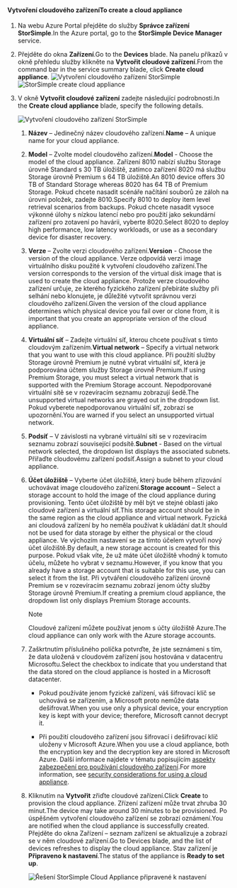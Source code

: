 #### <a name="to-create-a-cloud-appliance"></a><span data-ttu-id="69075-101">Vytvoření cloudového zařízení</span><span class="sxs-lookup"><span data-stu-id="69075-101">To create a cloud appliance</span></span>

1. <span data-ttu-id="69075-102">Na webu Azure Portal přejděte do služby **Správce zařízení StorSimple**.</span><span class="sxs-lookup"><span data-stu-id="69075-102">In the Azure portal, go to the **StorSimple Device Manager** service.</span></span>
2. <span data-ttu-id="69075-103">Přejděte do okna **Zařízení**.</span><span class="sxs-lookup"><span data-stu-id="69075-103">Go to the **Devices** blade.</span></span> <span data-ttu-id="69075-104">Na panelu příkazů v okně přehledu služby klikněte na **Vytvořit cloudové zařízení**.</span><span class="sxs-lookup"><span data-stu-id="69075-104">From the command bar in the service summary blade, click **Create cloud appliance**.</span></span>
    <span data-ttu-id="69075-105">![Vytvoření cloudového zařízení StorSimple](./media/storsimple-8000-create-cloud-appliance-u2/sca-create1.png)</span><span class="sxs-lookup"><span data-stu-id="69075-105">![StorSimple create cloud appliance](./media/storsimple-8000-create-cloud-appliance-u2/sca-create1.png)</span></span>
3. <span data-ttu-id="69075-106">V okně **Vytvořit cloudové zařízení** zadejte následující podrobnosti.</span><span class="sxs-lookup"><span data-stu-id="69075-106">In the **Create cloud appliance** blade, specify the following details.</span></span>
   
    ![Vytvoření cloudového zařízení StorSimple](./media/storsimple-8000-create-cloud-appliance-u2/sca-create2m.png)
   
   1. <span data-ttu-id="69075-108">**Název** – Jedinečný název cloudového zařízení.</span><span class="sxs-lookup"><span data-stu-id="69075-108">**Name** – A unique name for your cloud appliance.</span></span>
   2. <span data-ttu-id="69075-109">**Model** – Zvolte model cloudového zařízení.</span><span class="sxs-lookup"><span data-stu-id="69075-109">**Model** - Choose the model of the cloud appliance.</span></span> <span data-ttu-id="69075-110">Zařízení 8010 nabízí službu Storage úrovně Standard s 30 TB úložiště, zatímco zařízení 8020 má službu Storage úrovně Premium s 64 TB úložiště.</span><span class="sxs-lookup"><span data-stu-id="69075-110">An 8010 device offers 30 TB of Standard Storage whereas 8020 has 64 TB of Premium Storage.</span></span> <span data-ttu-id="69075-111">Pokud chcete nasadit scénáře načítání souborů ze záloh na úrovni položek, zadejte 8010.</span><span class="sxs-lookup"><span data-stu-id="69075-111">Specify 8010 to deploy item level retrieval scenarios from backups.</span></span> <span data-ttu-id="69075-112">Pokud chcete nasadit vysoce výkonné úlohy s nízkou latencí nebo pro použití jako sekundární zařízení pro zotavení po havárii, vyberte 8020.</span><span class="sxs-lookup"><span data-stu-id="69075-112">Select 8020 to deploy high performance, low latency workloads, or use as a secondary device for disaster recovery.</span></span>
   3. <span data-ttu-id="69075-113">**Verze** – Zvolte verzi cloudového zařízení.</span><span class="sxs-lookup"><span data-stu-id="69075-113">**Version** - Choose the version of the cloud appliance.</span></span> <span data-ttu-id="69075-114">Verze odpovídá verzi image virtuálního disku použité k vytvoření cloudového zařízení.</span><span class="sxs-lookup"><span data-stu-id="69075-114">The version corresponds to the version of the virtual disk image that is used to create the cloud appliance.</span></span> <span data-ttu-id="69075-115">Protože verze cloudového zařízení určuje, ze kterého fyzického zařízení přebíráte služby při selhání nebo klonujete, je důležité vytvořit správnou verzi cloudového zařízení.</span><span class="sxs-lookup"><span data-stu-id="69075-115">Given the version of the cloud appliance determines which physical device you fail over or clone from, it is important that you create an appropriate version of the cloud appliance.</span></span>
   4. <span data-ttu-id="69075-116">**Virtuální síť** – Zadejte virtuální síť, kterou chcete používat s tímto cloudovým zařízením.</span><span class="sxs-lookup"><span data-stu-id="69075-116">**Virtual network** – Specify a virtual network that you want to use with this cloud appliance.</span></span> <span data-ttu-id="69075-117">Při použití služby Storage úrovně Premium je nutné vybrat virtuální síť, která je podporována účtem služby Storage úrovně Premium.</span><span class="sxs-lookup"><span data-stu-id="69075-117">If using Premium Storage, you must select a virtual network that is supported with the Premium Storage account.</span></span> <span data-ttu-id="69075-118">Nepodporované virtuální sítě se v rozevíracím seznamu zobrazují šedě.</span><span class="sxs-lookup"><span data-stu-id="69075-118">The unsupported virtual networks are grayed out in the dropdown list.</span></span> <span data-ttu-id="69075-119">Pokud vyberete nepodporovanou virtuální síť, zobrazí se upozornění.</span><span class="sxs-lookup"><span data-stu-id="69075-119">You are warned if you select an unsupported virtual network.</span></span>
   5. <span data-ttu-id="69075-120">**Podsíť** – V závislosti na vybrané virtuální síti se v rozevíracím seznamu zobrazí související podsítě.</span><span class="sxs-lookup"><span data-stu-id="69075-120">**Subnet** - Based on the virtual network selected, the dropdown list displays the associated subnets.</span></span> <span data-ttu-id="69075-121">Přiřaďte cloudovému zařízení podsíť.</span><span class="sxs-lookup"><span data-stu-id="69075-121">Assign a subnet to your cloud appliance.</span></span>
   6. <span data-ttu-id="69075-122">**Účet úložiště** – Vyberte účet úložiště, který bude během zřizování uchovávat image cloudového zařízení.</span><span class="sxs-lookup"><span data-stu-id="69075-122">**Storage account** – Select a storage account to hold the image of the cloud appliance during provisioning.</span></span> <span data-ttu-id="69075-123">Tento účet úložiště by měl být ve stejné oblasti jako cloudové zařízení a virtuální síť.</span><span class="sxs-lookup"><span data-stu-id="69075-123">This storage account should be in the same region as the cloud appliance and virtual network.</span></span> <span data-ttu-id="69075-124">Fyzická ani cloudová zařízení by ho neměla používat k ukládání dat.</span><span class="sxs-lookup"><span data-stu-id="69075-124">It should not be used for data storage by either the physical or the cloud appliance.</span></span> <span data-ttu-id="69075-125">Ve výchozím nastavení se za tímto účelem vytvoří nový účet úložiště.</span><span class="sxs-lookup"><span data-stu-id="69075-125">By default, a new storage account is created for this purpose.</span></span> <span data-ttu-id="69075-126">Pokud však víte, že už máte účet úložiště vhodný k tomuto účelu, můžete ho vybrat v seznamu.</span><span class="sxs-lookup"><span data-stu-id="69075-126">However, if you know that you already have a storage account that is suitable for this use, you can select it from the list.</span></span> <span data-ttu-id="69075-127">Při vytváření cloudového zařízení úrovně Premium se v rozevíracím seznamu zobrazí jenom účty služby Storage úrovně Premium.</span><span class="sxs-lookup"><span data-stu-id="69075-127">If creating a premium cloud appliance, the dropdown list only displays Premium Storage accounts.</span></span>
      
      > [!NOTE]
      > <span data-ttu-id="69075-128">Cloudové zařízení můžete používat jenom s účty úložiště Azure.</span><span class="sxs-lookup"><span data-stu-id="69075-128">The cloud appliance can only work with the Azure storage accounts.</span></span>
    
   7. <span data-ttu-id="69075-129">Zaškrtnutím příslušného políčka potvrďte, že jste seznámeni s tím, že data uložená v cloudovém zařízení jsou hostována v datacentru Microsoftu.</span><span class="sxs-lookup"><span data-stu-id="69075-129">Select the checkbox to indicate that you understand that the data stored on the cloud appliance is hosted in a Microsoft datacenter.</span></span>
       * <span data-ttu-id="69075-130">Pokud používáte jenom fyzické zařízení, váš šifrovací klíč se uchovává se zařízením, a Microsoft proto nemůže data dešifrovat.</span><span class="sxs-lookup"><span data-stu-id="69075-130">When you use only a physical device, your encryption key is kept with your device; therefore, Microsoft cannot decrypt it.</span></span>

       * <span data-ttu-id="69075-131">Při použití cloudového zařízení jsou šifrovací i dešifrovací klíč uloženy v Microsoft Azure.</span><span class="sxs-lookup"><span data-stu-id="69075-131">When you use a cloud appliance, both the encryption key and the decryption key are stored in Microsoft Azure.</span></span> <span data-ttu-id="69075-132">Další informace najdete v tématu popisujícím [aspekty zabezpečení pro používání cloudového zařízení](../articles/storsimple/storsimple-security.md#storsimple-virtual-device-security).</span><span class="sxs-lookup"><span data-stu-id="69075-132">For more information, see [security considerations for using a cloud appliance](../articles/storsimple/storsimple-security.md#storsimple-virtual-device-security).</span></span>
   8. <span data-ttu-id="69075-133">Kliknutím na **Vytvořit** zřiďte cloudové zařízení.</span><span class="sxs-lookup"><span data-stu-id="69075-133">Click **Create** to provision the cloud appliance.</span></span> <span data-ttu-id="69075-134">Zřízení zařízení může trvat zhruba 30 minut.</span><span class="sxs-lookup"><span data-stu-id="69075-134">The device may take around 30 minutes to be provisioned.</span></span> <span data-ttu-id="69075-135">Po úspěšném vytvoření cloudového zařízení se zobrazí oznámení.</span><span class="sxs-lookup"><span data-stu-id="69075-135">You are notified when the cloud appliance is successfully created.</span></span> <span data-ttu-id="69075-136">Přejděte do okna Zařízení – seznam zařízení se aktualizuje a zobrazí se v něm cloudové zařízení.</span><span class="sxs-lookup"><span data-stu-id="69075-136">Go to Devices blade, and the list of devices refreshes to display the cloud appliance.</span></span> <span data-ttu-id="69075-137">Stav zařízení je **Připraveno k nastavení**.</span><span class="sxs-lookup"><span data-stu-id="69075-137">The status of the appliance is **Ready to set up**.</span></span>
      
      ![Řešení StorSimple Cloud Appliance připravené k nastavení](./media/storsimple-8000-create-cloud-appliance-u2/sca-create3.png)

